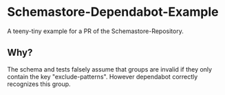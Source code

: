 # Schemastore-Dependabot-Example

A teeny-tiny example for a PR of the Schemastore-Repository.

## Why?

The schema and tests falsely assume that groups are invalid if they only contain the key "exclude-patterns". However dependabot correctly recognizes this group.